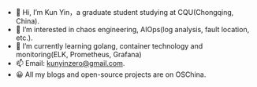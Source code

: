 - 👋 Hi, I’m Kun Yin，a graduate student studying at CQU(Chongqing, China).
- 👀 I’m interested in chaos engineering, AIOps(log analysis, fault location, etc.).
- 🌱 I’m currently learning golang, container technology and monitoring(ELK, Prometheus, Grafana)
- 📫 Email: kunyinzero@gmail.com. 
- 😀 All my blogs and open-source projects are on OSChina.
